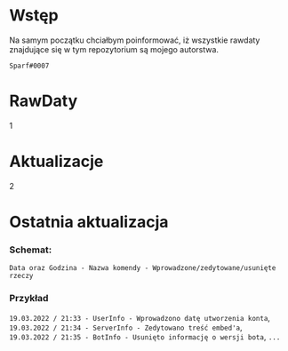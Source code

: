 # Wstęp
Na samym początku chciałbym poinformować, iż wszystkie rawdaty znajdujące się w tym repozytorium są mojego autorstwa.

`Sparf#0007`

# RawDaty
1

# Aktualizacje
2

# Ostatnia aktualizacja
### **Schemat:**
`Data oraz Godzina - Nazwa komendy - Wprowadzone/zedytowane/usunięte rzeczy`
### **Przykład**
`19.03.2022 / 21:33 - UserInfo - Wprowadzono datę utworzenia konta`,                                                                                                
`19.03.2022 / 21:34 - ServerInfo - Zedytowano treść embed'a`,                                                                                                       
`19.03.2022 / 21:35 - BotInfo - Usunięto informację o wersji bota`,
`...`
